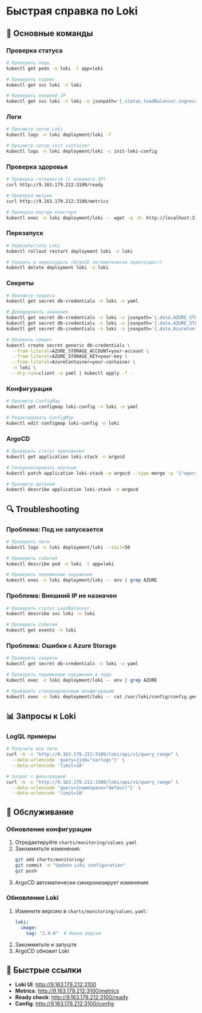 # Быстрая справка по Loki

## 🚀 Основные команды

### Проверка статуса
```bash
# Проверить поды
kubectl get pods -n loki -l app=loki

# Проверить сервис
kubectl get svc loki -n loki

# Проверить внешний IP
kubectl get svc loki -n loki -o jsonpath='{.status.loadBalancer.ingress[0].ip}'
```

### Логи
```bash
# Просмотр логов Loki
kubectl logs -n loki deployment/loki -f

# Просмотр логов init container
kubectl logs -n loki deployment/loki -c init-loki-config
```

### Проверка здоровья
```bash
# Проверка готовности (с внешнего IP)
curl http://9.163.179.212:3100/ready

# Проверка метрик
curl http://9.163.179.212:3100/metrics

# Проверка внутри кластера
kubectl exec -n loki deployment/loki -- wget -q -O- http://localhost:3100/ready
```

### Перезапуск
```bash
# Перезапустить Loki
kubectl rollout restart deployment loki -n loki

# Удалить и пересоздать (ArgoCD автоматически пересоздаст)
kubectl delete deployment loki -n loki
```

### Секреты
```bash
# Просмотр секрета
kubectl get secret db-credentials -n loki -o yaml

# Декодировать значения
kubectl get secret db-credentials -n loki -o jsonpath='{.data.AZURE_STORAGE_ACCOUNT}' | base64 -d
kubectl get secret db-credentials -n loki -o jsonpath='{.data.AZURE_STORAGE_KEY}' | base64 -d
kubectl get secret db-credentials -n loki -o jsonpath='{.data.AzureContainer}' | base64 -d

# Обновить секрет
kubectl create secret generic db-credentials \
  --from-literal=AZURE_STORAGE_ACCOUNT=your-account \
  --from-literal=AZURE_STORAGE_KEY=your-key \
  --from-literal=AzureContainer=your-container \
  -n loki \
  --dry-run=client -o yaml | kubectl apply -f -
```

### Конфигурация
```bash
# Просмотр ConfigMap
kubectl get configmap loki-config -n loki -o yaml

# Редактировать ConfigMap
kubectl edit configmap loki-config -n loki
```

### ArgoCD
```bash
# Проверить статус приложения
kubectl get application loki-stack -n argocd

# Синхронизировать вручную
kubectl patch application loki-stack -n argocd --type merge -p '{"operation":{"sync":{"syncOptions":["CreateNamespace=true"]}}}'

# Просмотр деталей
kubectl describe application loki-stack -n argocd
```

## 🔍 Troubleshooting

### Проблема: Под не запускается
```bash
# Проверить логи
kubectl logs -n loki deployment/loki --tail=50

# Проверить события
kubectl describe pod -n loki -l app=loki

# Проверить переменные окружения
kubectl exec -n loki deployment/loki -- env | grep AZURE
```

### Проблема: Внешний IP не назначен
```bash
# Проверить статус LoadBalancer
kubectl describe svc loki -n loki

# Проверить события
kubectl get events -n loki
```

### Проблема: Ошибки с Azure Storage
```bash
# Проверить секреты
kubectl get secret db-credentials -n loki -o yaml

# Проверить переменные окружения в поде
kubectl exec -n loki deployment/loki -- env | grep AZURE

# Проверить сгенерированную конфигурацию
kubectl exec -n loki deployment/loki -- cat /var/loki/config/config.generated.yaml
```

## 📊 Запросы к Loki

### LogQL примеры
```bash
# Получить все логи
curl -G -s "http://9.163.179.212:3100/loki/api/v1/query_range" \
  --data-urlencode 'query={job="varlogs"}' \
  --data-urlencode 'limit=10'

# Запрос с фильтрацией
curl -G -s "http://9.163.179.212:3100/loki/api/v1/query_range" \
  --data-urlencode 'query={namespace="default"}' \
  --data-urlencode 'limit=10'
```

## 🔧 Обслуживание

### Обновление конфигурации
1. Отредактируйте `charts/monitoring/values.yaml`
2. Закоммитьте изменения:
   ```bash
   git add charts/monitoring/
   git commit -m "Update Loki configuration"
   git push
   ```
3. ArgoCD автоматически синхронизирует изменения

### Обновление Loki
1. Измените версию в `charts/monitoring/values.yaml`:
   ```yaml
   loki:
     image:
       tag: "2.9.0"  # Новая версия
   ```
2. Закоммитьте и запуште
3. ArgoCD обновит Loki

## 📱 Быстрые ссылки

- **Loki UI**: http://9.163.179.212:3100
- **Metrics**: http://9.163.179.212:3100/metrics
- **Ready check**: http://9.163.179.212:3100/ready
- **Config**: http://9.163.179.212:3100/config
